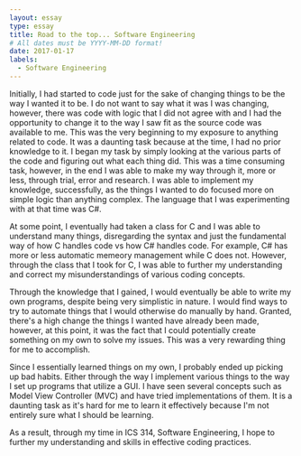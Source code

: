 ```yaml
---
layout: essay
type: essay
title: Road to the top... Software Engineering
# All dates must be YYYY-MM-DD format!
date: 2017-01-17
labels:
  - Software Engineering
---
```


Initially, I had started to code just for the sake of changing things to be the way I wanted it to be. I do not want to say what it was I was changing, however, there was code with logic that I did not agree with and I had the opportunity to change it to the way I saw fit as the source code was available to me. This was the very beginning to my exposure to anything related to code. It was a daunting task because at the time, I had no prior knowledge to it. I began my task by simply looking at the various parts of the code and figuring out what each thing did. This was a time consuming task, however, in the end I was able to make my way through it, more or less, through trial, error and research. I was able to implement my knowledge, successfully, as the things I wanted to do focused more on simple logic than anything complex. The language that I was experimenting with at that time was C#.

At some point, I eventually had taken a class for C and I was able to understand many things, disregarding the syntax and just the fundamental way of how C handles code vs how C# handles code. For example, C# has more or less automatic memeory management while C does not. However, through the class that I took for C, I was able to further my understanding and correct my misunderstandings of various coding concepts.

Through the knowledge that I gained, I would eventually be able to write my own programs, despite being very simplistic in nature. I would find ways to try to automate things that I would otherwise do manually by hand. Granted, there's a high change the things I wanted have already been made, however, at this point, it was the fact that I could potentially create something on my own to solve my issues. This was a very rewarding thing for me to accomplish.

Since I essentially learned things on my own, I probably ended up picking up bad habits. Either through the way I implement various things to the way I set up programs that utilize a GUI. I have seen several concepts such as Model View Controller (MVC) and have tried implementations of them. It is a daunting task as it's hard for me to learn it effectively because I'm not entirely sure what I should be learning.

As a result, through my time in ICS 314, Software Engineering, I hope to further my understanding and skills in effective coding practices.
